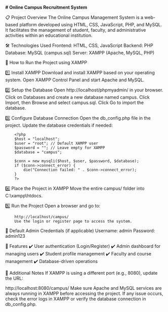 **﻿# Online Campus Recruitment System**

📋 Project Overview
The Online Campus Management System is a web-based platform developed using HTML, CSS, JavaScript, PHP, and MySQL. It facilitates the management of student, faculty, and administrative activities within an educational institution.

🛠️ Technologies Used
Frontend: HTML, CSS, JavaScript
Backend: PHP
Database: MySQL (campus.sql)
Server: XAMPP (Apache, MySQL, PHP)

🚀 How to Run the Project using XAMPP

1️⃣ Install XAMPP
Download and install XAMPP based on your operating system.
Open XAMPP Control Panel and start Apache and MySQL.

2️⃣ Setup the Database
Open http://localhost/phpmyadmin/ in your browser.
Click on Databases and create a new database named campus.
Click Import, then Browse and select campus.sql.
Click Go to import the database.

3️⃣ Configure Database Connection
Open the db_config.php file in the project.
Update the database credentials if needed:

        <?php
        $host = "localhost";
        $user = "root"; // Default XAMPP user
        $password = ""; // Leave empty for XAMPP
        $database = "campus";

        $conn = new mysqli($host, $user, $password, $database);
        if ($conn->connect_error) {
            die("Connection failed: " . $conn->connect_error);
        }
        ?>

4️⃣ Place the Project in XAMPP
        Move the entire campus/ folder into C:\xampp\htdocs\.

5️⃣ Run the Project
        Open a browser and go to:

        http://localhost/campus/
        Use the login or register page to access the system.
🔑 Default Admin Credentials (if applicable)
        Username: admin
        Password: admin123
        
🎯 Features
    ✔️ User authentication (Login/Register)
    ✔️ Admin dashboard for managing users
    ✔️ Student profile management
    ✔️ Faculty and course management
    ✔️ Database-driven operations

📌 Additional Notes
If XAMPP is using a different port (e.g., 8080), update the URL:

http://localhost:8080/campus/
Make sure Apache and MySQL services are always running in XAMPP before accessing the project.
If any issue occurs, check the error logs in XAMPP or verify the database connection in db_config.php.

